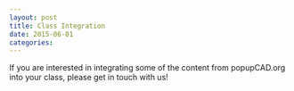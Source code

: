 ```yaml
---
layout: post
title: Class Integration
date: 2015-06-01
categories: 
---
```

If you are interested in integrating some of the content from popupCAD.org into your class, please get in touch with us!  

